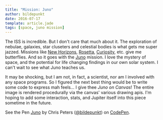 ```yaml
---
title: "Mission: Juno"
author: bildepunkt
date: 2016-07-17
template: article.jade
tags: [space, juno mission]
---
```


The ISS is incredible. But I don't care that much about it. The exploration of nebulae, galaxies, star cluseters and celestial bodies is what gets me super jazzed. Missions like [New Horizons](https://www.nasa.gov/mission_pages/newhorizons/main/index.html), [Rosetta](https://www.nasa.gov/rosetta), [Curiosity](https://www.nasa.gov/mission_pages/msl/index.html), etc. give me butterflies. And so it goes with the [Juno](https://www.nasa.gov/mission_pages/juno/main/index.html) mission. I love the mystery of space, and the potential for life changing findings in our own solar system. I can't wait to see what Juno teaches us.    
    
It may be shocking, but I am not, in fact, a scientist, nor am I involved with any space programs. So I figured the next best thing would be to write some code to express mah feels... I give thee *Juno on Canvas*! The entire image is rendered procedurally via the canvas' various drawing apis. I'm hoping to add some interaction, stats, and Jupiter itself into this piece sometime in the future.    
    
<p data-height="536" data-theme-id="0" data-slug-hash="XKVvba" data-default-tab="result" data-user="bildepunkt" data-embed-version="2" class="codepen">See the Pen <a href="https://codepen.io/bildepunkt/pen/XKVvba/">Juno</a> by Chris Peters (<a href="http://codepen.io/bildepunkt">@bildepunkt</a>) on <a href="http://codepen.io">CodePen</a>.</p>
<script async src="//assets.codepen.io/assets/embed/ei.js"></script>
